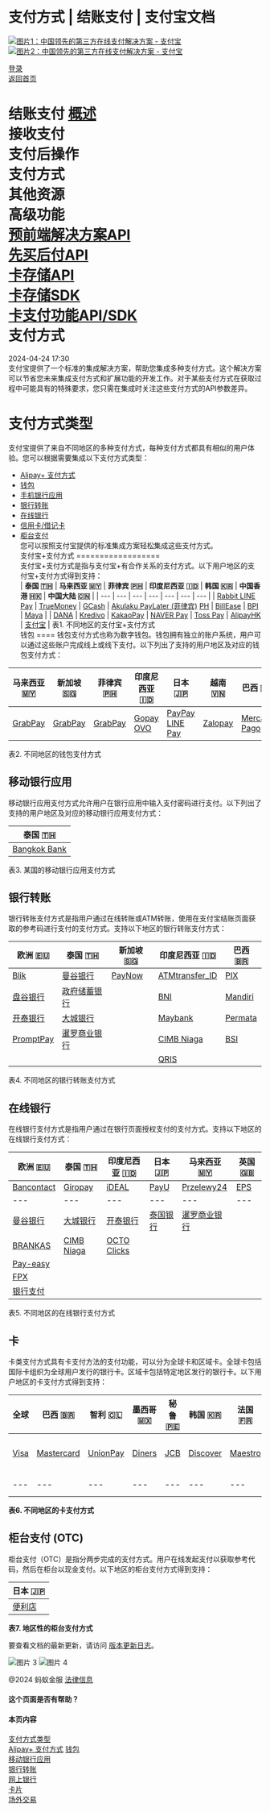 支付方式 | 结账支付 | 支付宝文档
===============

[![图片1：中国领先的第三方在线支付解决方案 - 支付宝](https://ac.alipay.com/storage/2024/3/26/d66c43c0-440d-4c97-9976-f2028a2c8c5e.svg) ![图片2：中国领先的第三方在线支付解决方案 - 支付宝](https://ac.alipay.com/storage/2024/3/26/a48bd336-aea0-4f16-bf83-616eacbb4434.svg)](/docs/)

[登录](https://global.alipay.com/ilogin/account_login.htm?goto=https%3A%2F%2Fglobal.alipay.com%2Fdocs%2Fac%2Fcashierpay%2Fpayment_method)  
[返回首页](../../)

结账支付
[概述](/docs/ac/cashierpay/overview)  
接收支付  
支付后操作  
支付方式  
其他资源  
高级功能  
[预前端解决方案API](/docs/ac/cashierpay/prefront)  
[先买后付API](/docs/ac/cashierpay/bnpl)  
[卡存储API](/docs/ac/cashierpay/cv)  
[卡存储SDK](/docs/ac/cashierpay/cvsdk)  
[卡支付功能API/SDK](/docs/ac/cashierpay/mf)  
支付方式
===============  
2024-04-24 17:30  
支付宝提供了一个标准的集成解决方案，帮助您集成多种支付方式。这个解决方案可以节省您未来集成支付方式和扩展功能的开发工作。对于某些支付方式在获取过程中可能具有的特殊要求，您只需在集成时关注这些支付方式的API参数差异。

支付方式类型
====================  
支付宝提供了来自不同地区的多种支付方式，每种支付方式都具有相似的用户体验。您可以根据需要集成以下支付方式类型：

*   [Alipay+ 支付方式](https://global.alipay.com/docs/ac/cashierpay/alipayplus)
*   [钱包](https://global.alipay.com/docs/ac/cashierpay/wallet)
*   [手机银行应用](https://global.alipay.com/docs/ac/cashierpay/mobile_banking_app)
*   [银行转账](https://global.alipay.com/docs/ac/cashierpay/bank_transfer)
*   [在线银行](https://global.alipay.com/docs/ac/cashierpay/online_banking)
*   [信用卡/借记卡](https://global.alipay.com/docs/ac/cashierpay/card)
*   [柜台支付](#FwduU)  
您可以按照支付宝提供的标准集成方案轻松集成这些支付方式。  
支付宝+支付方式
==================  
支付宝+支付方式是指与支付宝+有合作关系的支付方式。以下用户地区的支付宝+支付方式得到支持：  
| **泰国 🇹🇭** | **马来西亚 🇲🇾** | **菲律宾 🇵🇭** | **印度尼西亚 🇮🇩** | **韩国 🇰🇷** | **中国香港 🇭🇰** | **中国大陆 🇨🇳** |
| --- | --- | --- | --- | --- | --- | --- |
| [Rabbit LINE Pay](https://global.alipay.com/docs/ac/antomop/rabbitlinepay) | [TrueMoney](https://global.alipay.com/docs/ac/antomop/truemoney) | [GCash](https://global.alipay.com/docs/ac/antomop/gcash) | [Akulaku PayLater (菲律宾)](https://global.alipay.com/docs/ac/antomop/akulakuph) [PH](https://global.alipay.com/docs/ac/antomop/akulakuph) | [BillEase](https://global.alipay.com/docs/ac/antomop/billease) | [BPI](https://global.alipay.com/docs/ac/antomop/aplusbpi) | [Maya](https://global.alipay.com/docs/ac/antomop/maya) |
| [DANA](https://global.alipay.com/docs/ac/antomop/DANA) | [Kredivo](https://global.alipay.com/docs/ac/antomop/kredivo) | [KakaoPay](https://global.alipay.com/docs/ac/antomop/kakaopay) | [NAVER Pay](https://global.alipay.com/docs/ac/antomop/naverpay) | [Toss Pay](https://global.alipay.com/docs/ac/antomop/tosspay) | [AlipayHK](https://global.alipay.com/docs/ac/antomop/aplusalipayhk) | [支付宝](https://global.alipay.com/docs/ac/antomop/alipay_cn) |
表1. 不同地区的支付宝+支付方式  
钱包
====
钱包支付方式也称为数字钱包。钱包拥有独立的账户系统，用户可以通过这些账户完成线上或线下支付。以下列出了支持的用户地区及对应的钱包支付方式：

| **马来西亚 🇲🇾** | **新加坡 🇸🇬** | **菲律宾 🇵🇭** | **印度尼西亚 🇮🇩** | **日本 🇯🇵** | **越南 🇻🇳** | **巴西 🇧🇷** | **秘鲁 🇵🇪** | **智利 🇨🇱** | **墨西哥 🇲🇽** |
| --- | --- | --- | --- | --- | --- | --- | --- | --- | --- |
| [GrabPay](https://global.alipay.com/docs/ac/antomop/grabpay) | [GrabPay](https://global.alipay.com/docs/ac/antomop/grabpay) | [GrabPay](https://global.alipay.com/docs/ac/antomop/grabpay) | [Gopay](https://global.alipay.com/docs/ac/antomop/gopay) [OVO](https://global.alipay.com/docs/ac/antomop/ovo) | [PayPay](https://global.alipay.com/docs/ac/antomop/paypay_gagw) [LINE Pay](https://global.alipay.com/docs/ac/antomop/linepay) | [Zalopay](https://global.alipay.com/docs/ac/antomop/zalopay) | [Mercado Pago](https://global.alipay.com/docs/ac/antomop/mercadopago) | [Mercado Pago](https://global.alipay.com/docs/ac/antomop/mercadopago) | [Mercado Pago](https://global.alipay.com/docs/ac/antomop/mercadopago) | [Mercado Pago](https://global.alipay.com/docs/ac/antomop/mercadopago) |
表2. 不同地区的钱包支付方式

移动银行应用
--------------

移动银行应用支付方式允许用户在银行应用中输入支付密码进行支付。以下列出了支持的用户地区及对应的移动银行应用支付方式：

| **泰国 🇹🇭** |
| --- |
| [Bangkok Bank](https://global.alipay.com/docs/ac/antomop/bangkok_bank) | [Bank of Ayudhya](https://global.alipay.com/docs/ac/antomop/bay) | [Krungthai Bank](https://global.alipay.com/docs/ac/antomop/kyb) | [Siam Commercial Bank](https://global.alipay.com/docs/ac/antomop/scb) |
表3. 某国的移动银行应用支付方式

银行转账
---------
银行转账支付方式是指用户通过在线转账或ATM转账，使用在支付宝结账页面获取的参考码进行支付的支付方式。支持以下地区的银行转账支付方式：

| **欧洲 🇪🇺** | **泰国 🇹🇭** | **新加坡 🇸🇬** | **印度尼西亚 🇮🇩** | **巴西 🇧🇷** |
| --- | --- | --- | --- | --- |
| [Blik](https://global.alipay.com/docs/ac/antomop/blik) | [曼谷银行](https://global.alipay.com/docs/ac/antomop/bangkok_bank) | [PayNow](https://global.alipay.com/docs/ac/antomop/paynow) | [ATMtransfer_ID](https://global.alipay.com/docs/ac/antomop/atmtransfer) | [PIX](https://global.alipay.com/docs/ac/antomop/pix) |
| [盘谷银行](https://global.alipay.com/docs/ac/antomop/bay) | [政府储蓄银行](https://global.alipay.com/docs/ac/antomop/gsb) |  | [BNI](https://global.alipay.com/docs/ac/antomop/bni) | [Mandiri](https://global.alipay.com/docs/ac/antomop/mandiri) |
| [开泰银行](https://global.alipay.com/docs/ac/antomop/kbank) | [大城银行](https://global.alipay.com/docs/ac/antomop/kyb) |  | [Maybank](https://global.alipay.com/docs/ac/antomop/maybank) | [Permata](https://global.alipay.com/docs/ac/antomop/permata) |
| [PromptPay](https://global.alipay.com/docs/ac/antomop/promptpay) | [暹罗商业银行](https://global.alipay.com/docs/ac/antomop/scb) |  | [CIMB Niaga](https://global.alipay.com/docs/ac/antomop/cimbniaga) | [BSI](https://global.alipay.com/docs/ac/antomop/bsi) |
|  |  |  | [QRIS](https://global.alipay.com/docs/ac/antomop/qris) |  |

表4. 不同地区的银行转账支付方式

在线银行
--------

在线银行支付方式是指用户通过在银行页面授权支付的支付方式。支持以下地区的在线银行支付方式：

| **欧洲 🇪🇺** | **泰国 🇹🇭** | **印度尼西亚 🇮🇩** | **日本 🇯🇵** | **马来西亚 🇲🇾** | **英国 🇬🇧** |
| --- | --- | --- | --- | --- | --- |
| [Bancontact](https://global.alipay.com/docs/ac/antomop/bancontact) | [Giropay](https://global.alipay.com/docs/ac/antomop/giropay) | [iDEAL](https://global.alipay.com/docs/ac/antomop/ideal) | [PayU](https://global.alipay.com/docs/ac/antomop/payu) | [Przelewy24](https://global.alipay.com/docs/ac/antomop/przelewy24) | [EPS](https://global.alipay.com/docs/ac/antomop/eps) | [BANCOMAT Pay](https://global.alipay.com/docs/ac/antomop/bancomatpay) | 
| --- | --- | --- | --- | --- | --- | --- |
| [曼谷银行](https://global.alipay.com/docs/ac/antomop/bangkok_bank) | [大城银行](https://global.alipay.com/docs/ac/antomop/bay) | [开泰银行](https://global.alipay.com/docs/ac/antomop/kbank) | [泰国银行](https://global.alipay.com/docs/ac/antomop/kyb) | [暹罗商业银行](https://global.alipay.com/docs/ac/antomop/scb) | 
| [BRANKAS](https://global.alipay.com/docs/ac/antomop/brankas) | [CIMB Niaga](https://global.alipay.com/docs/ac/antomop/cimbniaga) | [OCTO Clicks](https://global.alipay.com/docs/ac/antomop/octo) | 
| [Pay-easy](https://global.alipay.com/docs/ac/antomop/payeasy) | 
| [FPX](https://global.alipay.com/docs/ac/antomop/fpx) | 
| [银行支付](https://global.alipay.com/docs/ac/antomop/pay_by_bank) | 

表5. 不同地区的在线银行支付方式

**卡**
---

卡类支付方式具有卡支付方法的支付功能，可以分为全球卡和区域卡。全球卡包括国际卡组织为全球用户发行的银行卡。区域卡包括特定地区发行的银行卡。以下用户地区的卡支付方式得到支持：

| **全球** | **巴西 🇧🇷** | **智利 🇨🇱** | **墨西哥 🇲🇽** | **秘鲁 🇵🇪** | **韩国 🇰🇷** | **法国 🇫🇷** | **美国 🇺🇸** |
| --- | --- | --- | --- | --- | --- | --- | --- |
| [Visa](https://global.alipay.com/docs/ac/antomop/visa) | [Mastercard](https://global.alipay.com/docs/ac/antomop/mastercard) | [UnionPay](https://global.alipay.com/docs/ac/antomop/unionpay) | [Diners](https://global.alipay.com/docs/ac/antomop/diners) | [JCB](https://global.alipay.com/docs/ac/antomop/jcb) | [Discover](https://global.alipay.com/docs/ac/antomop/discover) | [Maestro](https://global.alipay.com/docs/ac/antomop/maestro) | [巴西卡](https://global.alipay.com/docs/ac/antomop/brazilian_cards) | [智利卡](https://global.alipay.com/docs/ac/antomop/chilean_cards) | [墨西哥卡](https://global.alipay.com/docs/ac/antomop/mexican_cards) | [秘鲁卡](https://global.alipay.com/docs/ac/antomop/peruvian_cards) | [韩国卡](https://global.alipay.com/docs/ac/antomop/koreancards) | [Cartes Bancaires](https://global.alipay.com/docs/ac/antomop/cartes_bancaires) | [美国运通](https://global.alipay.com/docs/ac/antomop/amex_express) |
| --- | --- | --- | --- | --- | --- | --- | --- | --- | --- | --- | --- | --- |

**表6. 不同地区的卡支付方式**

**柜台支付 (OTC)**
---

柜台支付（OTC）是指分两步完成的支付方式。用户在线发起支付以获取参考代码，然后在柜台以现金支付。以下地区的柜台支付方式得到支持：

| **日本 🇯🇵** |
| --- |
| [便利店](https://global.alipay.com/docs/ac/antomop/konbini) |

**表7. 地区性的柜台支付方式**

要查看文档的最新更新，请访问 [版本更新日志](https://global.alipay.com/docs/releasenotes)。

![图片 3](https://ac.alipay.com/storage/2021/5/20/19b2c126-9442-4f16-8f20-e539b1db482a.png) ![图片 4](https://ac.alipay.com/storage/2021/5/20/e9f3f154-dbf0-455f-89f0-b3d4e0c14481.png)

@2024 蚂蚁金服 [法律信息](https://global.alipay.com/docs/ac/platform/membership)

#### 这个页面是否有帮助？

#### 本页内容

[支付方式类型](#PVSmm "支付方式类型")  
[Alipay+ 支付方式](#mt4eB "Alipay+ 支付方式")
[钱包](#IK789 "钱包")  
[移动银行应用](#KSRbI "移动银行应用")  
[银行转账](#bR1hN "银行转账")  
[网上银行](#llC45 "网上银行")  
[卡片](#DDFip "卡片")  
[场外交易](#FwduU "场外交易")